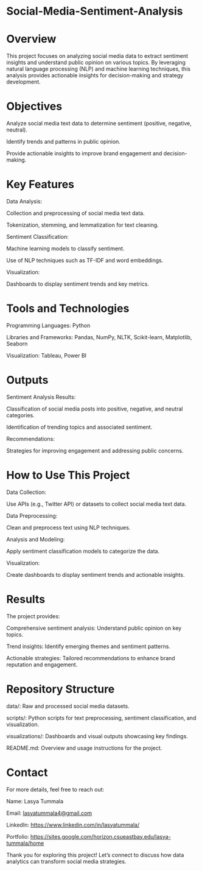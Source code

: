 # Social-Media-Sentiment-Analysis

# Overview

This project focuses on analyzing social media data to extract sentiment insights and understand public opinion on various topics. By leveraging natural language processing (NLP) and machine learning techniques, this analysis provides actionable insights for decision-making and strategy development.

# Objectives

Analyze social media text data to determine sentiment (positive, negative, neutral).

Identify trends and patterns in public opinion.

Provide actionable insights to improve brand engagement and decision-making.

# Key Features

Data Analysis:

Collection and preprocessing of social media text data.

Tokenization, stemming, and lemmatization for text cleaning.

Sentiment Classification:

Machine learning models to classify sentiment.

Use of NLP techniques such as TF-IDF and word embeddings.

Visualization:

Dashboards to display sentiment trends and key metrics.

# Tools and Technologies

Programming Languages: Python

Libraries and Frameworks: Pandas, NumPy, NLTK, Scikit-learn, Matplotlib, Seaborn

Visualization: Tableau, Power BI

# Outputs

Sentiment Analysis Results:

Classification of social media posts into positive, negative, and neutral categories.

Identification of trending topics and associated sentiment.

Recommendations:

Strategies for improving engagement and addressing public concerns.

# How to Use This Project

Data Collection:

Use APIs (e.g., Twitter API) or datasets to collect social media text data.

Data Preprocessing:

Clean and preprocess text using NLP techniques.

Analysis and Modeling:

Apply sentiment classification models to categorize the data.

Visualization:

Create dashboards to display sentiment trends and actionable insights.

# Results

The project provides:

Comprehensive sentiment analysis: Understand public opinion on key topics.

Trend insights: Identify emerging themes and sentiment patterns.

Actionable strategies: Tailored recommendations to enhance brand reputation and engagement.

# Repository Structure

data/: Raw and processed social media datasets.

scripts/: Python scripts for text preprocessing, sentiment classification, and visualization.

visualizations/: Dashboards and visual outputs showcasing key findings.

README.md: Overview and usage instructions for the project.

# Contact

For more details, feel free to reach out:

Name: Lasya Tummala

Email: lasyatummala4@gmail.com

LinkedIn: https://www.linkedin.com/in/lasyatummala/

Portfolio: https://sites.google.com/horizon.csueastbay.edu/lasya-tummala/home

Thank you for exploring this project! Let’s connect to discuss how data analytics can transform social media strategies.
